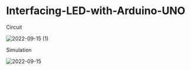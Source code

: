 # Interfacing-LED-with-Arduino-UNO

Circuit 

![2022-09-15 (1)](https://user-images.githubusercontent.com/100293680/190434819-e5dbbd67-bc4c-493d-b4e3-53e5d9ebe2cc.png)

Simulation

![2022-09-15](https://user-images.githubusercontent.com/100293680/190434875-40ae66e0-f7d8-40f1-afe2-77904f66a878.png)
